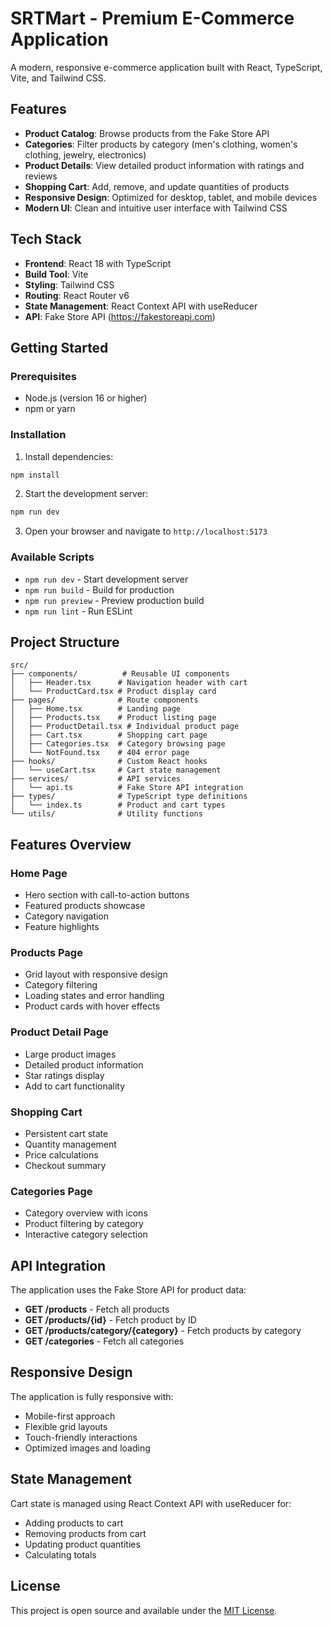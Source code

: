 # SRTMart - Premium E-Commerce Application

A modern, responsive e-commerce application built with React, TypeScript, Vite, and Tailwind CSS.

## Features

- **Product Catalog**: Browse products from the Fake Store API
- **Categories**: Filter products by category (men's clothing, women's clothing, jewelry, electronics)
- **Product Details**: View detailed product information with ratings and reviews
- **Shopping Cart**: Add, remove, and update quantities of products
- **Responsive Design**: Optimized for desktop, tablet, and mobile devices
- **Modern UI**: Clean and intuitive user interface with Tailwind CSS

## Tech Stack

- **Frontend**: React 18 with TypeScript
- **Build Tool**: Vite
- **Styling**: Tailwind CSS
- **Routing**: React Router v6
- **State Management**: React Context API with useReducer
- **API**: Fake Store API (https://fakestoreapi.com)

## Getting Started

### Prerequisites

- Node.js (version 16 or higher)
- npm or yarn

### Installation

1. Install dependencies:
```bash
npm install
```

2. Start the development server:
```bash
npm run dev
```

3. Open your browser and navigate to `http://localhost:5173`

### Available Scripts

- `npm run dev` - Start development server
- `npm run build` - Build for production
- `npm run preview` - Preview production build
- `npm run lint` - Run ESLint

## Project Structure

```
src/
├── components/          # Reusable UI components
│   ├── Header.tsx      # Navigation header with cart
│   └── ProductCard.tsx # Product display card
├── pages/              # Route components
│   ├── Home.tsx        # Landing page
│   ├── Products.tsx    # Product listing page
│   ├── ProductDetail.tsx # Individual product page
│   ├── Cart.tsx        # Shopping cart page
│   ├── Categories.tsx  # Category browsing page
│   └── NotFound.tsx    # 404 error page
├── hooks/              # Custom React hooks
│   └── useCart.tsx     # Cart state management
├── services/           # API services
│   └── api.ts          # Fake Store API integration
├── types/              # TypeScript type definitions
│   └── index.ts        # Product and cart types
└── utils/              # Utility functions
```

## Features Overview

### Home Page
- Hero section with call-to-action buttons
- Featured products showcase
- Category navigation
- Feature highlights

### Products Page
- Grid layout with responsive design
- Category filtering
- Loading states and error handling
- Product cards with hover effects

### Product Detail Page
- Large product images
- Detailed product information
- Star ratings display
- Add to cart functionality

### Shopping Cart
- Persistent cart state
- Quantity management
- Price calculations
- Checkout summary

### Categories Page
- Category overview with icons
- Product filtering by category
- Interactive category selection

## API Integration

The application uses the Fake Store API for product data:

- **GET /products** - Fetch all products
- **GET /products/{id}** - Fetch product by ID
- **GET /products/category/{category}** - Fetch products by category
- **GET /categories** - Fetch all categories

## Responsive Design

The application is fully responsive with:
- Mobile-first approach
- Flexible grid layouts
- Touch-friendly interactions
- Optimized images and loading

## State Management

Cart state is managed using React Context API with useReducer for:
- Adding products to cart
- Removing products from cart
- Updating product quantities
- Calculating totals

## License

This project is open source and available under the [MIT License](LICENSE).
